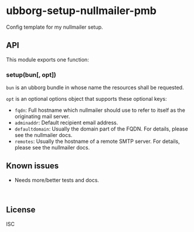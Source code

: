 ﻿
<!--#echo json="package.json" key="name" underline="=" -->
ubborg-setup-nullmailer-pmb
===========================
<!--/#echo -->

<!--#echo json="package.json" key="description" -->
Config template for my nullmailer setup.
<!--/#echo -->



API
---

This module exports one function:

### setup(bun[, opt])

`bun` is an ubborg bundle in whose name the resources shall be requested.

`opt` is an optional options object that supports these optional keys:

* `fqdn`: Full hostname which nullmailer should use to refer to itself as
  the originating mail server.
* `adminaddr`: Default recipient email address.
* `defaultdomain`: Usually the domain part of the FQDN.
  For details, please see the nullmailer docs.
* `remotes`: Usually the hostname of a remote SMTP server.
  For details, please see the nullmailer docs.





<!--#toc stop="scan" -->



Known issues
------------

* Needs more/better tests and docs.




&nbsp;


License
-------
<!--#echo json="package.json" key=".license" -->
ISC
<!--/#echo -->
